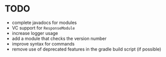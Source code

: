 # TODO

- complete javadocs for modules
- VC support for `ResponseModule`
- increase logger usage
- add a module that checks the version number
- improve syntax for commands
- remove use of deprecated features in the gradle build script (if possible)
